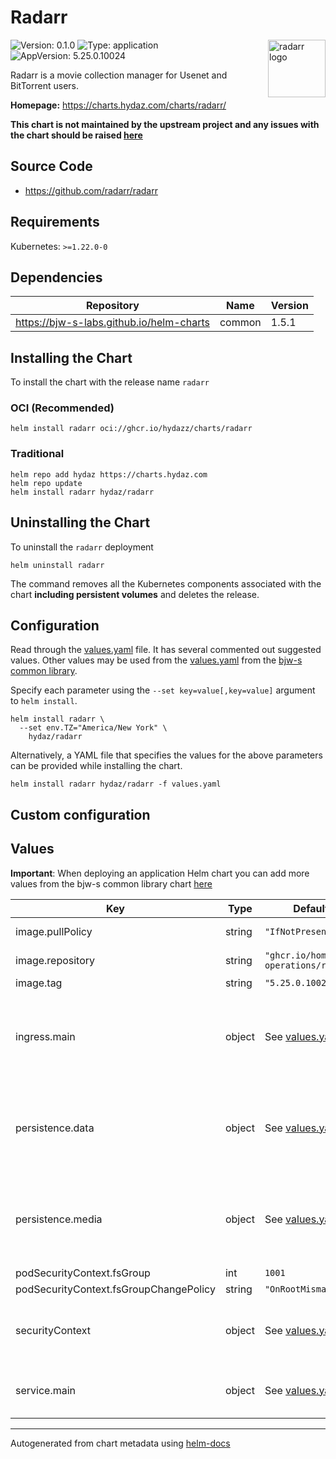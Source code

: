 # Radarr

<img src="https://avatars.githubusercontent.com/u/25025331" align="right" width="92" alt="radarr logo">

![Version: 0.1.0](https://img.shields.io/badge/Version-0.1.0-informational?style=flat)
![Type: application](https://img.shields.io/badge/Type-application-informational?style=flat)
![AppVersion: 5.25.0.10024](https://img.shields.io/badge/AppVersion-5.25.0.10024-informational?style=flat)

Radarr is a movie collection manager for Usenet and BitTorrent users.

**Homepage:** <https://charts.hydaz.com/charts/radarr/>

**This chart is not maintained by the upstream project and any issues with the chart should be raised
[here](https://github.com/hydazz/charts/issues/new?assignees=hydazz&labels=bug&template=bug_report.yaml&name=radarr&version=0.1.0)**

## Source Code

* <https://github.com/radarr/radarr>

## Requirements

Kubernetes: `>=1.22.0-0`

## Dependencies

| Repository | Name | Version |
|------------|------|---------|
| <https://bjw-s-labs.github.io/helm-charts> | common | 1.5.1 |

## Installing the Chart

To install the chart with the release name `radarr`

### OCI (Recommended)

```console
helm install radarr oci://ghcr.io/hydazz/charts/radarr
```

### Traditional

```console
helm repo add hydaz https://charts.hydaz.com
helm repo update
helm install radarr hydaz/radarr
```

## Uninstalling the Chart

To uninstall the `radarr` deployment

```console
helm uninstall radarr
```

The command removes all the Kubernetes components associated with the chart **including persistent volumes** and deletes the release.

## Configuration

Read through the [values.yaml](./values.yaml) file. It has several commented out suggested values.
Other values may be used from the [values.yaml](https://github.com/bjw-s-labs/helm-charts/tree/a081de5/charts/library/common/values.yaml) from the [bjw-s common library](https://github.com/bjw-s-labs/helm-charts/tree/a081de5/charts/library/common).

Specify each parameter using the `--set key=value[,key=value]` argument to `helm install`.

```console
helm install radarr \
  --set env.TZ="America/New York" \
    hydaz/radarr
```

Alternatively, a YAML file that specifies the values for the above parameters can be provided while installing the chart.

```console
helm install radarr hydaz/radarr -f values.yaml
```

## Custom configuration

## Values

**Important**: When deploying an application Helm chart you can add more values from the bjw-s common library chart [here](https://github.com/bjw-s-labs/helm-charts/tree/a081de5/charts/library/common)

| Key | Type | Default | Description |
|-----|------|---------|-------------|
| image.pullPolicy | string | `"IfNotPresent"` | Image pull policy |
| image.repository | string | `"ghcr.io/home-operations/radarr"` | Image repository |
| image.tag | string | `"5.25.0.10024"` | Image tag |
| ingress.main | object | See [values.yaml](./values.yaml) | Enable and configure ingress settings for the chart under this key. |
| persistence.data | object | See [values.yaml](./values.yaml) | Configure data volume settings for the chart under this key. |
| persistence.media | object | See [values.yaml](./values.yaml) | Configure downloads volume settings for the chart under this key. |
| podSecurityContext.fsGroup | int | `1001` |  |
| podSecurityContext.fsGroupChangePolicy | string | `"OnRootMismatch"` |  |
| securityContext | object | See [values.yaml](./values.yaml) | Security Context for the qBittorrent container |
| service.main | object | See [values.yaml](./values.yaml) | Configures service settings for the chart. |

---
Autogenerated from chart metadata using [helm-docs](https://github.com/norwoodj/helm-docs)
